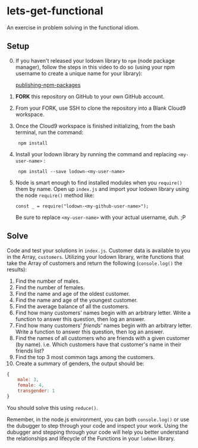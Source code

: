 # lets-get-functional

An exercise in problem solving in the functional idiom.

## Setup

0. If you haven't released your lodown library to `npm` (node package manager), follow the steps in this video to do so (using your npm username to create a unique name for your library):
    
    <a href="https://docs.npmjs.com/getting-started/publishing-npm-packages" target="_blank">publishing-npm-packages</a>

1. **FORK** this repository on GitHub to your own GitHub account.

2. From your FORK, use SSH to clone the repository into a Blank Cloud9 workspace.

3. Once the Cloud9 workspace is finished initializing, from the bash terminal, run the command:
    
        npm install

4. Install your lodown library by running the command and replacing `<my-user-name>` :
    
        npm install --save lodown-<my-user-name>

5. Node is smart enough to find installed modules when you `require()` them by name. Open up `index.js` and import your lodown library using the node `require()` method like:

    `const _ = require("lodown-<my-github-user-name>");`

    Be sure to replace `<my-user-name>` with your actual username, duh. ;P

## Solve

Code and test your solutions in `index.js`. Customer data is available to you in the Array, `customers`. Utilizing your lodown library, write functions that take the Array of customers and return the following (`console.log()` the results):

1. Find the number of males.
2. Find the number of females.
3. Find the name and age of the oldest customer. 
4. Find the name and age of the youngest customer.
5. Find the average balance of all the customers.
6. Find how many customers' names begin with an arbitrary letter. Write a function to answer this question, then log an answer.
7. Find how many customers' _friends'_ names begin with an arbitrary letter. Write a function to answer this question, then log an answer.
8. Find the names of all customers who are friends with a given customer (by name). i.e. Which customers have that customer's name in their friends list?
9. Find the top 3 most common tags among the customers.
10. Create a summary of genders, the output should be:
    
```javascript
{
    male: 3,
    female: 4,
    transgender: 1
}
```

You should solve this using `reduce()`.

Remember, in the node.js environment, you can both `console.log()` or use the dubugger to step through your code and inspect your work. Using the dubugger and stepping through your code will help you better understand the relationships and lifecycle of the Functions in your `lodown` library.

